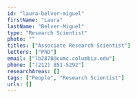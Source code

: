 ```yaml
---
id: "laura-belver-miguel"
firstName: "Laura"
lastName: "Belver-Miguel"
type: "Research Scientist"
photo: ""
titles: ["Associate Research Scientist"]
letters: ["PhD"]
email: ["lb2878@cumc.columbia.edu"]
phone: ["(212) 851-5292"]
researchAreas: []
tags: ["People", "Research Scientist"]
urls: []
---
```

